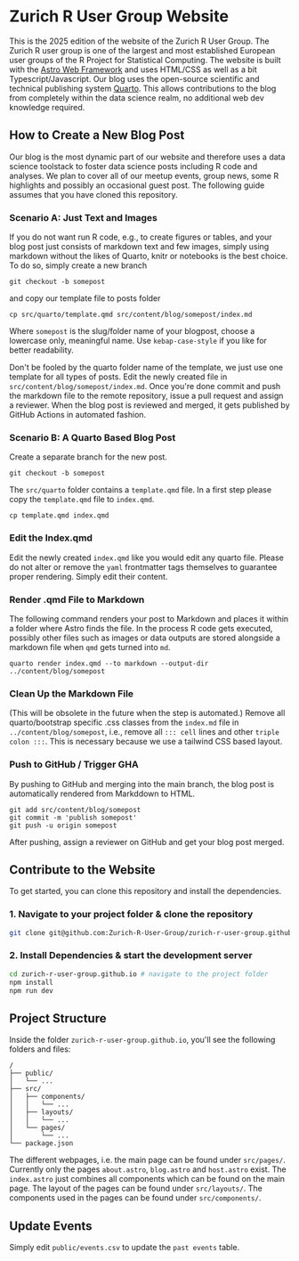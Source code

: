 # Zurich R User Group Website

This is the 2025 edition of the website of the Zurich R User Group. 
The Zurich R user group is one of the largest and most established European user groups of the 
R Project for Statistical Computing. 
The website is built with the [Astro Web Framework](https://astro.build) and uses HTML/CSS as well as a bit Typescript/Javascript. 
Our blog uses the open-source scientific and technical publishing system [Quarto](https://quarto.org). 
This allows contributions to the blog from completely within the data science realm, no additional web dev knowledge required. 

## How to Create a New Blog Post

Our blog is the most dynamic part of our website and therefore uses a data science toolstack to foster data science posts including R code and analyses. 
We plan to cover all of our meetup events, group news, some R highlights and possibly an occasional guest post. 
The following guide assumes that you have cloned this repository. 


### Scenario A: Just Text and Images

If you do not want run R code, e.g., to create figures or tables, and your blog post just consists of markdown text and few images, 
simply using markdown without the likes of Quarto, knitr or notebooks is the best choice. 
To do so, simply create a new branch

```
git checkout -b somepost
```

and copy our template file to posts folder

```
cp src/quarto/template.qmd src/content/blog/somepost/index.md
```

Where `somepost` is the slug/folder name of your blogpost, choose a lowercase only, meaningful name. 
Use `kebap-case-style` if you like for better readability. 

Don't be fooled by the quarto folder name of the template, we just use one template for all types of posts.
Edit the newly created file in `src/content/blog/somepost/index.md`. 
Once you're done commit and push the markdown file to the remote repository, issue a pull request and assign a reviewer. 
When the blog post is reviewed and merged, it gets published by GitHub Actions in automated fashion. 


### Scenario B: A Quarto Based Blog Post

Create a separate branch for the new post.

```
git checkout -b somepost
```

The `src/quarto` folder contains a `template.qmd` file. 
In a first step please copy the `template.qmd` file to `index.qmd`.

```{
cp template.qmd index.qmd
```

### Edit the Index.qmd

Edit the newly created `index.qmd` like you would edit any quarto file.
Please do not alter or remove the `yaml` frontmatter tags themselves to guarantee proper rendering. 
Simply edit their content. 

### Render .qmd File to Markdown

The following command renders your post to Markdown and places it within a folder where Astro finds the file. 
In the process R code gets executed, possibly other files such as images or data outputs are stored alongside a markdown file when `qmd` gets turned into `md`.  

```
quarto render index.qmd --to markdown --output-dir ../content/blog/somepost
```


### Clean Up the Markdown File  

(This will be obsolete in the future when the step is automated.) Remove all quarto/bootstrap specific .css classes from the `index.md` file in `../content/blog/somepost`, i.e., remove all `::: cell` lines and other `triple colon :::`. 
This is necessary because we use a tailwind CSS based layout. 



### Push to GitHub / Trigger GHA

By pushing to GitHub and merging into the main branch, the blog post is automatically rendered from Markddown to HTML. 

```
git add src/content/blog/somepost
git commit -m 'publish somepost'
git push -u origin somepost

```

After pushing, assign a reviewer on GitHub and get your blog post merged. 




## Contribute to the Website

To get started, you can clone this repository and install the dependencies.

### 1. Navigate to your project folder & clone the repository
```bash
git clone git@github.com:Zurich-R-User-Group/zurich-r-user-group.github.io.git
```

### 2. Install Dependencies & start the development server

```bash
cd zurich-r-user-group.github.io # navigate to the project folder
npm install
npm run dev
```

## Project Structure

Inside the folder `zurich-r-user-group.github.io`, you'll see the following folders and files:

```
/
├── public/
│   └── ...
├── src/
│   ├── components/
│   │   └── ...
│   ├── layouts/
│   │   └── ...
│   └── pages/
│       └── ...
└── package.json
```

The different webpages, i.e. the main page can be found under `src/pages/`. Currently only the pages `about.astro`, `blog.astro` and `host.astro` exist. The `index.astro` just combines all components which can be found on the main page. The layout of the pages can be found under `src/layouts/`. The components used in the pages can be found under `src/components/`.


## Update Events

Simply edit `public/events.csv` to update the `past events` table.